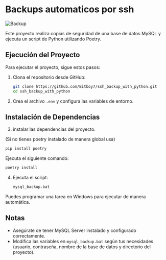 # Backups automaticos por ssh

![Backup](https://media1.giphy.com/media/v1.Y2lkPTc5MGI3NjExbzg4endnd241NmdhZWQwd2tzZ3pqOG80bTBpMzgyaWg3cWJ5YmpvMSZlcD12MV9pbnRlcm5hbF9naWZfYnlfaWQmY3Q9Zw/i229PTC8BKt9V9RnwZ/giphy.webp)

Este proyecto realiza copias de seguridad de una base de datos MySQL y ejecuta un script de Python utilizando Poetry.

## Ejecución del Proyecto

Para ejecutar el proyecto, sigue estos pasos:

1. Clona el repositorio desde GitHub:
    ```sh
    git clone https://github.com/Bitboy7/ssh_backup_with_python.git
    cd ssh_backup_with_python
    ```

2. Crea el archivo `.env` y configura las variables de entorno.

## Instalación de Dependencias

3. instalar las dependencias del proyecto.

(Si no tienes poetry instalado de manera global usa)
```sh
pip install poetry
```
Ejecuta el siguiente comando:
```sh
poetry install
```

4. Ejecuta el script:
    ```sh
    mysql_backup.bat
    ```

Puedes programar una tarea en Windows para ejecutar de manera automática.

## Notas

- Asegúrate de tener MySQL Server instalado y configurado correctamente.
- Modifica las variables en `mysql_backup.bat` según tus necesidades (usuario, contraseña, nombre de la base de datos y directorio del proyecto).